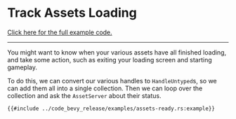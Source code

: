 # Track Assets Loading

[Click here for the full example code.](../code_bevy_release/examples/assets-ready.rs)

---

You might want to know when your various assets have all finished loading, and
take some action, such as exiting your loading screen and starting gameplay.

To do this, we can convert our various handles to `HandleUntyped`s, so we
can add them all into a single collection. Then we can loop over the collection
and ask the `AssetServer` about their status.

```rust,no_run,noplayground
{{#include ../code_bevy_release/examples/assets-ready.rs:example}}
```
